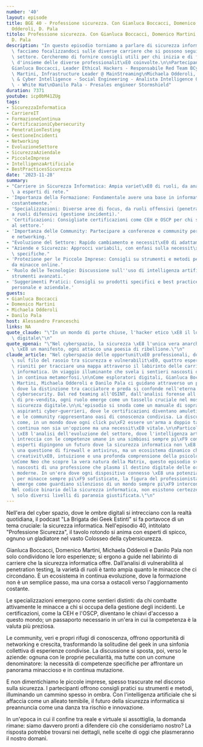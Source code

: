 ```yaml
---
number: '40'
layout: episode
title: BGE 40 - Professione sicurezza. Con Gianluca Boccacci, Domenico Martini, Michaela
  Odderoli, D. Pala
titolo: Professione sicurezza. Con Gianluca Boccacci, Domenico Martini, Michaela Odderoli,
  D. Pala
description: "In questo episodio torniamo a parlare di sicurezza informatica e lo\
  \ facciamo focalizzandoci sulle diverse carriere che si possono seguire in questo\
  \ settore. Cercheremo di fornire consigli utili per chi inizia e di fare un quadro\
  \ d'insieme delle diverse professionalit\xE0 coinvolte.\n\nPartecipanti confermati:\n\
  Gianluca Boccacci, Leader Ethical Hackers - Responsabile Red Team BCyber SA\nDomenico\
  \ Martini, Infrastructure Leader @ MainStreaming\nMichaela Odderoli, Legal Forensics\
  \ & Cyber Intelligence - Social Engineering - Analista Intelligence OSINT - SocMint\
  \ - White Hat\nDanilo Pala - Presales engineer Stormshield"
duration: 7371
youtube: icp0bM41ZUg
tags:
- SicurezzaInformatica
- CarriereIT
- FormazioneContinua
- CertificazioniCybersecurity
- PenetrationTesting
- GestioneIncidenti
- Networking
- EvoluzioneSettore
- SicurezzaAziendale
- PiccoleImprese
- IntelligenzaArtificiale
- BestPracticesSicurezza
date: '2023-11-28'
summary:
- "Carriere in Sicurezza Informatica: Ampia variet\xE0 di ruoli, da analisti di sicurezza\
  \ a esperti di rete."
- 'Importanza della Formazione: Fondamentale avere una base in informatica e aggiornarsi
  costantemente.'
- 'Specializzazioni: Diverse aree di focus, da ruoli offensivi (penetration testing)
  a ruoli difensivi (gestione incidenti).'
- 'Certificazioni: Consigliate certificazioni come CEH e OSCP per chi si avvicina
  al settore.'
- 'Importanza delle Community: Partecipare a conferenze e community per esperienza
  e networking.'
- "Evoluzione del Settore: Rapido cambiamento e necessit\xE0 di adattamento continuo."
- "Aziende e Sicurezza: Approcci variabili, con enfasi sulla necessit\xE0 di competenze\
  \ specifiche."
- 'Protezione per le Piccole Imprese: Consigli su strumenti e metodi per proteggere
  da minacce online.'
- 'Ruolo delle Tecnologie: Discussione sull''uso di intelligenza artificiale e altri
  strumenti avanzati.'
- 'Suggerimenti Pratici: Consigli su prodotti specifici e best practices per la sicurezza
  personale e aziendale.'
guests:
- Gianluca Boccacci
- Domenico Martini
- Michaela Odderoli
- Danilo Pala
host: Alessandro Franceschi
links: NA
quote_claude: "\"In un mondo di porte chiuse, l'hacker etico \xE8 il locksmith dell'era\
  \ digitale\"\n"
quote_openai: "\"Nel cyberspazio, la sicurezza \xE8 l'unica vera anarchia: ogni codice\
  \ \xE8 un manifesto, ogni attacco una poesia di ribellione.\"\n"
claude_article: "Nel cyberspazio delle opportunit\xE0 professionali, dove i bit danzano\
  \ sul filo del rasoio tra sicurezza e vulnerabilit\xE0, quattro esperti si sono\
  \ riuniti per tracciare una mappa attraverso il labirinto delle carriere nella sicurezza\
  \ informatica. Un viaggio illuminante che svela i sentieri nascosti di una professione\
  \ in continua metamorfosi.\n\nCome esploratori digitali, Gianluca Boccacci, Domenico\
  \ Martini, Michaela Odderoli e Danilo Pala ci guidano attraverso un panorama professionale\
  \ dove la distinzione tra cacciatore e preda si confonde nell'eterna danza della\
  \ cybersecurity. Dal red teaming all'OSINT, dall'analisi forense all'ingegneria\
  \ di pre-vendita, ogni ruolo emerge come un tassello cruciale nel mosaico della\
  \ sicurezza digitale.\n\nL'episodio si snoda come un manuale di sopravvivenza per\
  \ aspiranti cyber-guerrieri, dove le certificazioni diventano amuleti di credibilit\xE0\
  \ e le community rappresentano oasi di conoscenza condivisa. La discussione svela\
  \ come, in un mondo dove ogni click pu\xF2 essere un'arma a doppio taglio, la formazione\
  \ continua non sia un'opzione ma una necessit\xE0 vitale.\n\nParticolarmente interessante\
  \ \xE8 l'analisi dell'evoluzione del settore, dove l'intelligenza artificiale si\
  \ intreccia con le competenze umane in una simbiosi sempre pi\xF9 complessa. Gli\
  \ esperti dipingono un futuro dove la sicurezza informatica non \xE8 pi\xF9 solo\
  \ una questione di firewall e antivirus, ma un ecosistema dinamico che richiede\
  \ creativit\xE0, intuizione e una profonda comprensione della psicologia umana.\n\
  \nCome Neo che scopre la vera natura della Matrix, questo episodio svela i meccanismi\
  \ nascosti di una professione che plasma il destino digitale delle organizzazioni\
  \ moderne. In un'era dove ogni dispositivo connesso \xE8 una potenziale porta d'ingresso\
  \ per minacce sempre pi\xF9 sofisticate, la figura del professionista della sicurezza\
  \ emerge come guardiano silenzioso di un mondo sempre pi\xF9 interconnesso.\n\n\"\
  Nel codice binario della sicurezza informatica, non esistono certezze assolute -\
  \ solo diversi livelli di paranoia giustificata.\"\n"
---
```

Nell'era del cyber spazio, dove le ombre digitali si intrecciano con la realtà quotidiana, il podcast "La Brigata dei Geek Estinti" si fa portavoce di un tema cruciale: la sicurezza informatica. Nell'episodio 40, intitolato "Professione Sicurezza", il tavolo rotondo si anima con esperti di spicco, ognuno un gladiatore nel vasto Colosseo della cybersicurezza. 

Gianluca Boccacci, Domenico Martini, Michaela Odderoli e Danilo Pala non solo condividono le loro esperienze; si ergono a guide nel labirinto di carriere che la sicurezza informatica offre. Dall’analisi di vulnerabilità al penetration testing, la varietà di ruoli è tanto ampia quanto le minacce che ci circondano. È un ecosistema in continua evoluzione, dove la formazione non è un semplice passo, ma una corsa a ostacoli verso l'aggiornamento costante.

Le specializzazioni emergono come sentieri distinti: da chi combatte attivamente le minacce a chi si occupa della gestione degli incidenti. Le certificazioni, come la CEH e l'OSCP, diventano le chiavi d'accesso a questo mondo; un passaporto necessario in un'era in cui la competenza è la valuta più preziosa. 

Le community, veri e propri rifugi di conoscenza, offrono opportunità di networking e crescita, trasformando la solitudine del geek in una sinfonia collettiva di esperienze condivise. La discussione si sposta, poi, verso le aziende: ognuna con le proprie peculiarità, ma tutte con un comune denominatore: la necessità di competenze specifiche per affrontare un panorama minaccioso e in continua mutazione.

E non dimentichiamo le piccole imprese, spesso trascurate nel discorso sulla sicurezza. I partecipanti offrono consigli pratici su strumenti e metodi, illuminando un cammino spesso in ombra. Con l'intelligenza artificiale che si affaccia come un alleato temibile, il futuro della sicurezza informatica si preannuncia come una danza tra rischio e innovazione.

In un'epoca in cui il confine tra reale e virtuale si assottiglia, la domanda rimane: siamo davvero pronti a difendere ciò che consideriamo nostro? La risposta potrebbe trovarsi nei dettagli, nelle scelte di oggi che plasmeranno il nostro domani.
